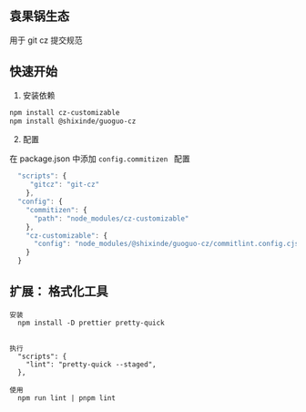 ## 袁果锅生态

用于 git cz 提交规范

## 快速开始

1. 安装依赖

```bash
npm install cz-customizable
npm install @shixinde/guoguo-cz
```

2. 配置

在 package.json 中添加 `config.commitizen ` 配置

```js
  "scripts": {
     "gitcz": "git-cz"
    },
  "config": {
    "commitizen": {
      "path": "node_modules/cz-customizable"
    },
    "cz-customizable": {
      "config": "node_modules/@shixinde/guoguo-cz/commitlint.config.cjs"
    }
  }

```


## 扩展： 格式化工具  
    
    安装
      npm install -D prettier pretty-quick

     
    执行
      "scripts": {
        "lint": "pretty-quick --staged",
      },

    使用
      npm run lint | pnpm lint

